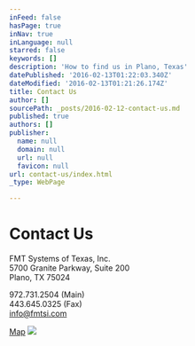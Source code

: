 ```yaml
---
inFeed: false
hasPage: true
inNav: true
inLanguage: null
starred: false
keywords: []
description: 'How to find us in Plano, Texas'
datePublished: '2016-02-13T01:22:03.340Z'
dateModified: '2016-02-13T01:21:26.174Z'
title: Contact Us
author: []
sourcePath: _posts/2016-02-12-contact-us.md
published: true
authors: []
publisher:
  name: null
  domain: null
  url: null
  favicon: null
url: contact-us/index.html
_type: WebPage

---
```

# Contact Us

FMT Systems of Texas, Inc.  
5700 Granite Parkway, Suite 200  
Plano, TX 75024

972.731.2504 (Main)  
443.645.0325 (Fax)  
[info@fmtsi.com][0]

[Map][1]
![](https://the-grid-user-content.s3-us-west-2.amazonaws.com/4613a67a-7477-4523-adbd-3262bf1e0e8a.png)

[0]: mailto:info@fmtsi.com?Subject=
[1]: https://www.google.com/maps/place/200,+5700+Granite+Pkwy,+Plano,+TX+75024/@33.0875541,-96.8211769,17z/data=!3m1!4b1!4m2!3m1!1s0x864c3cbbdf3c8593:0x19d67f9b71cb284a?hl=en